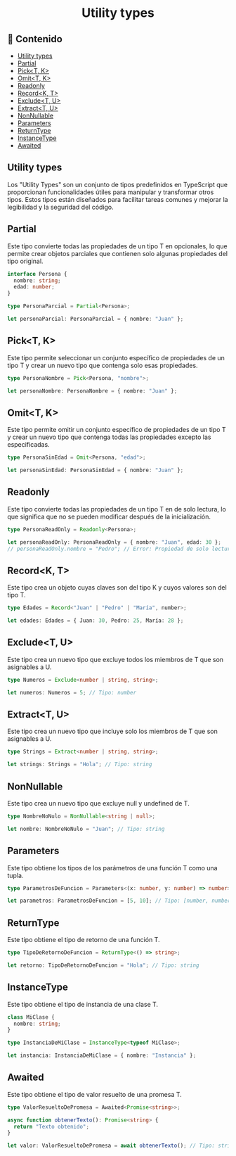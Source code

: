 <h1 align="center">Utility types</h1>

<h2>📑 Contenido</h2>

- [Utility types](#utility-types)
- [Partial](#partial)
- [Pick\<T, K\>](#pickt-k)
- [Omit\<T, K\>](#omitt-k)
- [Readonly](#readonly)
- [Record\<K, T\>](#recordk-t)
- [Exclude\<T, U\>](#excludet-u)
- [Extract\<T, U\>](#extractt-u)
- [NonNullable](#nonnullable)
- [Parameters](#parameters)
- [ReturnType](#returntype)
- [InstanceType](#instancetype)
- [Awaited](#awaited)

## Utility types

Los "Utility Types" son un conjunto de tipos predefinidos en TypeScript que proporcionan funcionalidades útiles para manipular y transformar otros tipos. Estos tipos están diseñados para facilitar tareas comunes y mejorar la legibilidad y la seguridad del código.

## Partial<T>

Este tipo convierte todas las propiedades de un tipo T en opcionales, lo que permite crear objetos parciales que contienen solo algunas propiedades del tipo original.

```ts
interface Persona {
  nombre: string;
  edad: number;
}

type PersonaParcial = Partial<Persona>;

let personaParcial: PersonaParcial = { nombre: "Juan" };
```

## Pick<T, K>

Este tipo permite seleccionar un conjunto específico de propiedades de un tipo T y crear un nuevo tipo que contenga solo esas propiedades.

```ts
type PersonaNombre = Pick<Persona, "nombre">;

let personaNombre: PersonaNombre = { nombre: "Juan" };
```

## Omit<T, K>

Este tipo permite omitir un conjunto específico de propiedades de un tipo T y crear un nuevo tipo que contenga todas las propiedades excepto las especificadas.

```ts
type PersonaSinEdad = Omit<Persona, "edad">;

let personaSinEdad: PersonaSinEdad = { nombre: "Juan" };
```

## Readonly<T>

Este tipo convierte todas las propiedades de un tipo T en de solo lectura, lo que significa que no se pueden modificar después de la inicialización.

```ts
type PersonaReadOnly = Readonly<Persona>;

let personaReadOnly: PersonaReadOnly = { nombre: "Juan", edad: 30 };
// personaReadOnly.nombre = "Pedro"; // Error: Propiedad de solo lectura
```

## Record<K, T>

Este tipo crea un objeto cuyas claves son del tipo K y cuyos valores son del tipo T.

```ts
type Edades = Record<"Juan" | "Pedro" | "María", number>;

let edades: Edades = { Juan: 30, Pedro: 25, María: 28 };
```

## Exclude<T, U>

Este tipo crea un nuevo tipo que excluye todos los miembros de T que son asignables a U.

```ts
type Numeros = Exclude<number | string, string>;

let numeros: Numeros = 5; // Tipo: number
```

## Extract<T, U>

Este tipo crea un nuevo tipo que incluye solo los miembros de T que son asignables a U.

```ts
type Strings = Extract<number | string, string>;

let strings: Strings = "Hola"; // Tipo: string
```

## NonNullable<T>

Este tipo crea un nuevo tipo que excluye null y undefined de T.

```ts
type NombreNoNulo = NonNullable<string | null>;

let nombre: NombreNoNulo = "Juan"; // Tipo: string
```

## Parameters<T>

Este tipo obtiene los tipos de los parámetros de una función T como una tupla.

```ts
type ParametrosDeFuncion = Parameters<(x: number, y: number) => number>;

let parametros: ParametrosDeFuncion = [5, 10]; // Tipo: [number, number]
```

## ReturnType<T>

Este tipo obtiene el tipo de retorno de una función T.

```ts
type TipoDeRetornoDeFuncion = ReturnType<() => string>;

let retorno: TipoDeRetornoDeFuncion = "Hola"; // Tipo: string
```

## InstanceType<T>

Este tipo obtiene el tipo de instancia de una clase T.

```ts
class MiClase {
  nombre: string;
}

type InstanciaDeMiClase = InstanceType<typeof MiClase>;

let instancia: InstanciaDeMiClase = { nombre: "Instancia" };
```

## Awaited<T>

Este tipo obtiene el tipo de valor resuelto de una promesa T.

```ts
type ValorResueltoDePromesa = Awaited<Promise<string>>;

async function obtenerTexto(): Promise<string> {
  return "Texto obtenido";
}

let valor: ValorResueltoDePromesa = await obtenerTexto(); // Tipo: string
```
